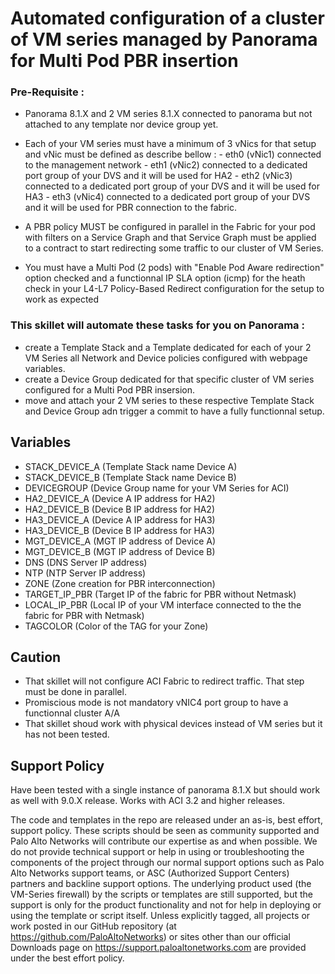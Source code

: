 # Automated configuration of a cluster of VM series managed by Panorama for Multi Pod PBR insertion

### Pre-Requisite :
- Panorama 8.1.X and 2 VM series 8.1.X connected to panorama but not attached to any template nor device group yet.

- Each of your VM series must have a minimum of 3 vNics for that setup and vNic must be defined as describe bellow :
        - eth0 (vNic1) connected to the management network
        - eth1 (vNic2) connected to a dedicated port group of your DVS and it will be used for HA2
        - eth2 (vNic3) connected to a dedicated port group of your DVS and it will be used for HA3
        - eth3 (vNic4) connected to a dedicated port group of your DVS and it will be used for PBR connection to the fabric.

- A PBR policy MUST be configured in parallel in the Fabric for your pod with filters on a Service Graph and that Service Graph must be applied to a contract to start redirecting some traffic to our cluster of VM Series. 

- You must have a Multi Pod (2 pods) with "Enable Pod Aware redirection" option checked and a functionnal IP SLA option (icmp) for the heath check in your L4-L7 Policy-Based Redirect configuration for the setup to work as expected


### This skillet will automate these tasks for you on Panorama :
- create a Template Stack and a Template dedicated for each of your 2 VM Series all Network and Device policies configured with webpage variables.
- create a Device Group dedicated for that specific cluster of VM series configured for a Multi Pod PBR insersion.
- move and attach your 2 VM series to these respective Template Stack and Device Group adn trigger a commit to have a fully functionnal setup.
 


## Variables
- STACK_DEVICE_A (Template Stack name Device A)
- STACK_DEVICE_B (Template Stack name Device B)
- DEVICEGROUP (Device Group name for your VM Series for ACI)
- HA2_DEVICE_A (Device A IP address for HA2)
- HA2_DEVICE_B (Device B IP address for HA2)
- HA3_DEVICE_A (Device A IP address for HA3)
- HA3_DEVICE_B (Device B IP address for HA3)
- MGT_DEVICE_A (MGT IP address of Device A)
- MGT_DEVICE_B (MGT IP address of Device B)
- DNS (DNS Server IP address)
- NTP (NTP Server IP address)
- ZONE (Zone creation for PBR interconnection)
- TARGET_IP_PBR (Target IP of the fabric for PBR without Netmask)
- LOCAL_IP_PBR (Local IP of your VM interface connected to the the fabric for PBR with Netmask)
- TAGCOLOR (Color of the TAG for your Zone)



## Caution  
- That skillet will not configure ACI Fabric to redirect traffic. That step must be done in parallel.
- Promiscious mode is not mandatory vNIC4 port group to have a functionnal cluster A/A
- That skillet shoud work with physical devices instead of VM series but it has not been tested.

## Support Policy

Have been tested with a single instance of panorama 8.1.X but should work as well with 9.0.X release.
Works with ACI 3.2 and higher releases.

The code and templates in the repo are released under an as-is, best effort,
support policy. These scripts should be seen as community supported and
Palo Alto Networks will contribute our expertise as and when possible.
We do not provide technical support or help in using or troubleshooting the
components of the project through our normal support options such as
Palo Alto Networks support teams, or ASC (Authorized Support Centers)
partners and backline support options. The underlying product used
(the VM-Series firewall) by the scripts or templates are still supported,
but the support is only for the product functionality and not for help in
deploying or using the template or script itself. Unless explicitly tagged,
all projects or work posted in our GitHub repository
(at https://github.com/PaloAltoNetworks) or sites other than our official
Downloads page on https://support.paloaltonetworks.com are provided under
the best effort policy.